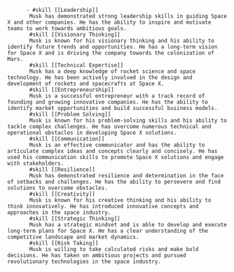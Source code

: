           - #skill [[Leadership]]
           Musk has demonstrated strong leadership skills in guiding Space X and other companies. He has the ability to inspire and motivate teams to work towards ambitious goals.
           #skill [[Visionary Thinking]]
           Musk is known for his visionary thinking and his ability to identify future trends and opportunities. He has a long-term vision for Space X and is driving the company towards the colonization of Mars.
           #skill [[Technical Expertise]]
           Musk has a deep knowledge of rocket science and space technology. He has been actively involved in the design and development of rockets and spacecrafts at Space X.
           #skill [[Entrepreneurship]]
           Musk is a successful entrepreneur with a track record of founding and growing innovative companies. He has the ability to identify market opportunities and build successful business models.
           #skill [[Problem Solving]]
           Musk is known for his problem-solving skills and his ability to tackle complex challenges. He has overcome numerous technical and operational obstacles in developing Space X solutions.
           #skill [[Communication]]
           Musk is an effective communicator and has the ability to articulate complex ideas and concepts clearly and concisely. He has used his communication skills to promote Space X solutions and engage with stakeholders.
           #skill [[Resilience]]
           Musk has demonstrated resilience and determination in the face of setbacks and challenges. He has the ability to persevere and find solutions to overcome obstacles.
           #skill [[Creativity]]
           Musk is known for his creative thinking and his ability to think innovatively. He has introduced innovative concepts and approaches in the space industry.
           #skill [[Strategic Thinking]]
           Musk has a strategic mindset and is able to develop and execute long-term plans for Space X. He has a clear understanding of the competitive landscape and market dynamics.
           #skill [[Risk Taking]]
           Musk is willing to take calculated risks and make bold decisions. He has taken on ambitious projects and pursued revolutionary technologies in the space industry.



